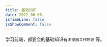 ```yaml
---
title: 基础知识
date: 2022-06-06
isTimeLine: false
isShowComment: false
---
```


学习前端，都要会的基础知识有`浏览器工作原理` 等。
